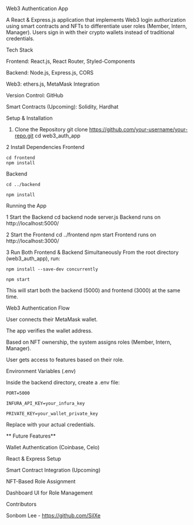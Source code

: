 Web3 Authentication App 

A React & Express.js application that implements Web3 login authorization using smart contracts and NFTs to differentiate user roles (Member, Intern, Manager). Users sign in with their crypto wallets instead of traditional credentials.

  Tech Stack

  Frontend: React.js, React Router, Styled-Components

  Backend: Node.js, Express.js, CORS

  Web3: ethers.js, MetaMask Integration

  Version Control: GitHub

  Smart Contracts (Upcoming): Solidity, Hardhat

 Setup & Installation

  1. Clone the Repository
  git clone https://github.com/your-username/your-repo.git
  cd web3_auth_app

  2️ Install Dependencies
  Frontend

    cd frontend
    npm install

  Backend

    cd ../backend

    npm install


 Running the App

  1️ Start the Backend
    cd backend
    node server.js
  Backend runs on http://localhost:5000/

  2️ Start the Frontend
    cd ../frontend
    npm start
  Frontend runs on http://localhost:3000/

  3️ Run Both Frontend & Backend Simultaneously
    From the root directory (web3_auth_app), run:

    npm install --save-dev concurrently

    npm start

  This will start both the backend (5000) and frontend (3000) at the same time.

 Web3 Authentication Flow

  User connects their MetaMask wallet.

  The app verifies the wallet address.

  Based on NFT ownership, the system assigns roles (Member, Intern, Manager).

  User gets access to features based on their role.

 Environment Variables (.env)

  Inside the backend directory, create a .env file:

    PORT=5000

    INFURA_API_KEY=your_infura_key

    PRIVATE_KEY=your_wallet_private_key

  Replace with your actual credentials.

** Future Features**

   Wallet Authentication (Coinbase, Celo)

   React & Express Setup

   Smart Contract Integration (Upcoming)

   NFT-Based Role Assignment

   Dashboard UI for Role Management

 Contributors

  Sonbom Lee - https://github.com/SilXe

